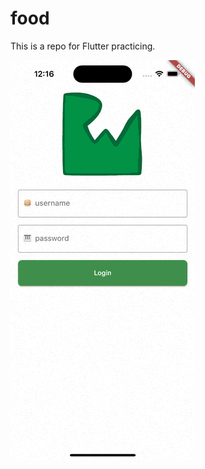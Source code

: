 # food
This is a repo for Flutter practicing.

![image](https://github.com/lmw4051/Food/blob/master/Simulator%20Screen%20Recording%20-%20iPhone%2014%20Pro%20-%202023-03-17%20at%2000.16.26.gif)
